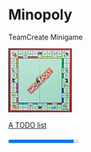 # Minopoly
TeamCreate Minigame

![alt text](src/de/wolfi/minopoly/utils/monopoly.png "Blub")

[A TODO list](TODO.md)


<progress value="94" max="100">95%</progress> 
